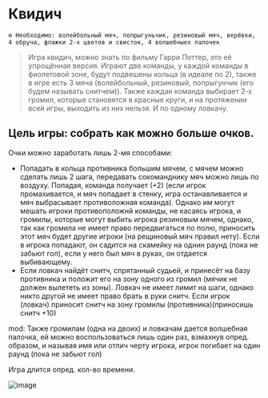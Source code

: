 # Квидич
```
⚙ Необходимо: волейбольный мяч, попрыгуньчик, резиновый мяч, верёвки, 4 обруча, флажки 2-х цветов и свисток, 4 волшебныех палочек
```
> Игра квидич, можно знать по фильму Гарри Поттер, это её упрощённая версия. 
Играют две команды, у каждой команды в фиолетовой зоне, будут подвешены кольца (в идеале по 2), также в игре есть 3 мяча (волейбольный, резиновый, попрыгунчик (его будем называть снитчем)). Также каждая команда выбирает 2-х громил, которые становятся в красные круги, и на протяжении всей игры, выходить из них нельзя. И по одному ловкачу.

## Цель игры: собрать как можно больше очков.

Очки можно заработать лишь 2-мя способами:
- Попадать в кольца противника большим мячем, с мячем можно сделать лишь 2 шага, передавать сокоманднику мяч можно лишь по воздуху. Попадая, команда получает (+2) (если игрок промахивается, и мяч попадает в стенку, игра останавливается и мяч выбрасывает противоложная команда). Однако им могут мешать игроки противоположнй команды, не касаясь игрока, и громилы, которые могут выбить игрока резиновым мячем, однако, так как громила не имеет право передвигаться по полю, приносить этот мяч будет другие игроки (на рещиновый мяч правил нету). Если в игрока попадают, он садится на скамейку на однин раунд (пока не забьют гол), если у него был мяч в руках, он отдается выбивающему.
- Если ловкач найдёт снитч, спрятанный судьей, и принесёт на базу противника и положит его на зону одного из громил (мячик не должен вылететь из зоны). Ловкач не имеет лимит на шаги, однако никто другой не имеет право брать в руки снитч. Если игрок (ловкач) приносит снитч на зону громилы (противника)(приносишь снитч +10)

mod: Также громилам (одна на двоих) и ловкачам дается волшебная палочка, ей можно воспользоваться лишь один раз, взмахнув опред. образом, и называя имя или отлич черту игрока, игрок погибает на один раунд (пока не забьют гол)

Игра длится опред. кол-во времени.

![image](https://github.com/BorisKrutko/games/assets/120216991/0a0ac5e6-1193-4200-9a7b-c81d38a3ffac)
